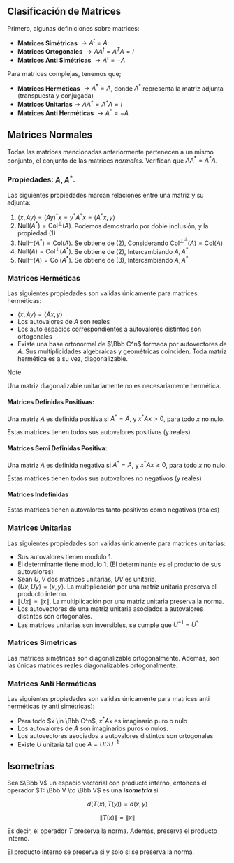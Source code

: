 ## Clasificación de Matrices

Primero, algunas definiciones sobre matrices:

- **Matrices Simétricas** $\to A^t = A$
- **Matrices Ortogonales** $\to A A^t = A^T A = I$
- **Matrices Anti Simétricas** $\to A^t = -A$

Para matrices complejas, tenemos que;

- **Matrices Herméticas** $\to A^* = A$, donde $A^*$ representa la matriz adjunta (transpuesta y conjugada)
- **Matrices Unitarias**$\to A A^* = A^* A = I$
- **Matrices Anti Herméticas** $\to A^* = -A$

## Matrices Normales

Todas las matrices mencionadas anteriormente pertenecen a un mismo conjunto, el conjunto de las matrices *normales*. Verifican que $A A^* = A^* A$.

### Propiedades: $A, A^*$.

Las siguientes propiedades marcan relaciones entre una matriz y su adjunta:

1. $\langle x, Ay \rangle =(Ay)^*x = y^*A^*x = \langle A^*x, y\rangle$
2. $\text{Null}(A^*) = \text{Col}^\perp(A)$. Podemos demostrarlo por doble inclusión, y la propiedad $(1)$
3. $\text{Null}^\perp(A^*) = \text{Col}(A)$. Se obtiene de $(2)$, Considerando $\text{Col}^{\perp^\perp}(A) = \text{Col}(A)$
4. $\text{Null}(A) = \text{Col}^\perp(A^*)$. Se obtiene de $(2)$, Intercambiando $A, A^*$
5. $\text{Null}^\perp(A) = \text{Col}(A^*)$. Se obtiene de $(3)$, Intercambiando $A, A^*$

### Matrices Herméticas

Las siguientes propiedades son validas únicamente para matrices herméticas:

- $\langle x, Ay \rangle =\langle Ax, y\rangle$
- Los autovalores de $A$ son reales
- Los auto espacios correspondientes a autovalores distintos son ortogonales
- Existe una base ortonormal de $\Bbb C^n$ formada por autovectores de $A$. Sus multiplicidades algebraicas y geométricas coinciden. Toda matriz hermética es a su vez, diagonalizable.

> [!note]
> Una matriz diagonalizable unitariamente no es necesariamente hermética.

#### Matrices Definidas Positivas:

Una matriz $A$ es definida positiva si $A^* = A$, y $x^* Ax > 0$, para todo $x$ no nulo.

Estas matrices tienen todos sus autovalores positivos (y reales)

#### Matrices Semi Definidas Positiva:

Una matriz $A$ es definida negativa si $A^* = A$, y $x^* Ax \geq 0$, para todo $x$ no nulo.

Estas matrices tienen todos sus autovalores no negativos (y reales)

#### Matrices Indefinidas

Estas matrices tienen autovalores tanto positivos como negativos (reales)

### Matrices Unitarias

Las siguientes propiedades son validas únicamente para matrices unitarias:

- Sus autovalores tienen modulo $1$.
- El determinante tiene modulo $1$. (El determinante es el producto de sus autovalores)
- Sean $U,V$ dos matrices unitarias, $UV$ es unitaria.
- $\langle Ux, Uy \rangle = \langle x, y\rangle$. La multiplicación por una matriz unitaria preserva el producto interno.
- $\|Ux\| = \|x\|$. La multiplicación por una matriz unitaria preserva la norma.
- Los autovectores de una matriz unitaria asociados a autovalores distintos son ortogonales.
- Las matrices unitarias son inversibles, se cumple que $U^{-1} = U^*$

### Matrices Simetricas

Las matrices simétricas son diagonalizable ortogonalmente. Además, son las únicas matrices reales diagonalizables ortogonalmente.

### Matrices Anti Herméticas

Las siguientes propiedades son validas únicamente para matrices anti herméticas (y anti simétricas):

- Para todo $x \in \Bbb C^n$, $x^* A x$ es imaginario puro o nulo
- Los autovalores de $A$ son imaginarios puros o nulos.
- Los autovectores asociados a autovalores distintos son ortogonales
- Existe $U$ unitaria tal que $A = U DU^{-1}$

## Isometrías

Sea $\Bbb V$ un espacio vectorial con producto interno, entonces el operador $T: \Bbb V \to \Bbb V$ es una ***isometría*** si

$$
d(T(x), T(y)) = d(x,y)
$$

$$
\|T(x)\| = \|x\|
$$

Es decir, el operador $T$ preserva la norma. Además, preserva el producto interno.

El producto interno se preserva si y solo si se preserva la norma.
